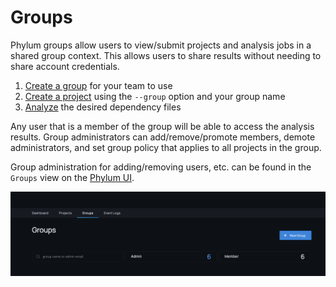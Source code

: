 # Groups

Phylum groups allow users to view/submit projects and analysis jobs in a shared group context. This allows users to share results without needing to share account credentials.

1. [Create a group](../cli/commands/phylum_group_create.md) for your team to use
2. [Create a project](../cli/commands/phylum_project_create.md) using the `--group` option and your group name
3. [Analyze](../cli/commands/phylum_analyze.md) the desired dependency files

Any user that is a member of the group will be able to access the analysis results. Group administrators can add/remove/promote members, demote administrators, and set group policy that applies to all projects in the group.

Group administration for adding/removing users, etc. can be found in the `Groups` view on the [Phylum UI](https://app.phylum.io/auth/login).

![Groups](../../assets/groups.png)
